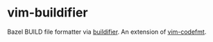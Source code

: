 # vim-buildifier

Bazel BUILD file formatter via [buildifier](https://github.com/bazelbuild/buildifier). An extension of [vim-codefmt](https://github.com/google/vim-codefmt).
